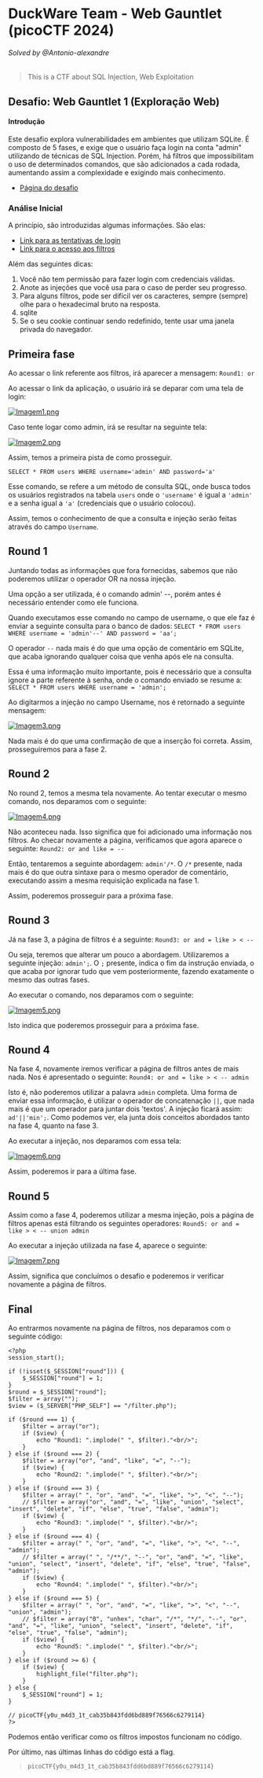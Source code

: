 # DuckWare Team - Web Gauntlet (picoCTF 2024)
###### Solved by @Antonio-alexandre

> This is a CTF about SQL Injection, Web Exploitation

## Desafio: Web Gauntlet 1 (Exploração Web)
#### Introdução
Este desafio explora vulnerabilidades em ambientes que utilizam SQLite. É composto de 5 fases, e exige que o usuário faça login na conta "admin" utilizando de técnicas de SQL Injection. Porém, há filtros que impossibilitam o uso de determinados comandos, que são adicionados a cada rodada, aumentando assim a complexidade e exigindo mais conhecimento.
- [Página do desafio](https://play.picoctf.org/practice/challenge/88)
### Análise Inicial
A princípio, são introduzidas algumas informações. São elas:
- [Link para as tentativas de login](http://jupiter.challenges.picoctf.org:19593/)
- [Link para o acesso aos filtros](http://jupiter.challenges.picoctf.org:19593/filter.php)

Além das seguintes dicas:
1. Você não tem permissão para fazer login com credenciais válidas.
2. Anote as injeções que você usa para o caso de perder seu progresso.
3. Para alguns filtros, pode ser difícil ver os caracteres, sempre (sempre) olhe para o hexadecimal bruto na resposta.
4. sqlite
5. Se o seu cookie continuar sendo redefinido, tente usar uma janela privada do navegador.

## Primeira fase

Ao acessar o link referente aos filtros, irá aparecer a mensagem: 
`Round1: or`

Ao acessar o link da aplicação, o usuário irá se deparar com uma tela de login:

[![Imagem1.png](https://i.postimg.cc/ZKxdLPbW/Imagem1.png)](https://postimg.cc/Czd5hqf0)

Caso tente logar como admin, irá se resultar na seguinte tela:

[![Imagem2.png](https://i.postimg.cc/8cV7Rcxd/Imagem2.png)](https://postimg.cc/N9pGYssL)

Assim, temos a primeira pista de como prosseguir.

`SELECT * FROM users WHERE username='admin' AND password='a'`

Esse comando, se refere a um método de consulta SQL, onde busca todos os usuários registrados na tabela `users` onde o `'username'` é igual a `'admin'` e a senha igual a `'a'` (credenciais que o usuário colocou).

Assim, temos o conhecimento de que a consulta e injeção serão feitas através do campo `Username`.

## Round 1
Juntando todas as informações que fora fornecidas, sabemos que não poderemos utilizar o operador OR na nossa injeção. 

Uma opção a ser utilizada, é o comando admin' --, porém antes é necessário entender como ele funciona.

Quando executamos esse comando no campo de username, o que ele faz é enviar a seguinte consulta para o banco de dados:
`SELECT * FROM users WHERE username = 'admin'--' AND password = 'aa';`

O operador `--` nada mais é do que uma opção de comentário em SQLite, que acaba ignorando qualquer coisa que venha após ele na consulta.

Essa é uma informação muito importante, pois é necessário que a consulta ignore a parte referente à senha, onde o comando enviado se resume a: 
`SELECT * FROM users WHERE username = 'admin';`

Ao digitarmos a injeção no campo Username, nos é retornado a seguinte mensagem: 

[![Imagem3.png](https://i.postimg.cc/5NTZnzsM/Imagem3.png)](https://postimg.cc/cr79JvqD)

Nada mais é do que uma confirmação de que a inserção foi correta. Assim, prosseguiremos para a fase 2.

## Round 2

No round 2, temos a mesma tela novamente. Ao tentar executar o mesmo comando, nos deparamos com o seguinte:

[![Imagem4.png](https://i.postimg.cc/hPzYzjcZ/Imagem4.png)](https://postimg.cc/rKTj7qd5)

Não aconteceu nada. Isso significa que foi adicionado uma informação nos filtros. Ao checar novamente a página, verificamos que agora aparece o seguinte: 
`Round2: or and like = --`

Então, tentaremos a seguinte abordagem: `admin'/*`. O `/*` presente, nada mais é do que outra sintaxe para o mesmo operador de comentário, executando assim a mesma requisição explicada na fase 1.

Assim, poderemos prosseguir para a próxima fase.

## Round 3

Já na fase 3, a página de filtros é a seguinte:
`Round3: or and = like > < --`

Ou seja, teremos que alterar um pouco a abordagem. Utilizaremos a seguinte injeção: `admin';`. O `;` presente, indica o fim da instrução enviada, o que acaba por ignorar tudo que vem posteriormente, fazendo exatamente o mesmo das outras fases.

Ao executar o comando, nos deparamos com o seguinte: 

[![Imagem5.png](https://i.postimg.cc/bJ5TpxDy/Imagem5.png)](https://postimg.cc/N91TxrkS)

Isto indica que poderemos prosseguir para a próxima fase.

## Round 4

Na fase 4, novamente iremos verificar a página de filtros antes de mais nada. Nos é apresentado o seguinte: 
`Round4: or and = like > < -- admin`

Isto é, não poderemos utilizar a palavra `admin` completa. Uma forma de enviar essa informação, é utilizar o operador de concatenação `||`, que nada mais é que um operador para juntar dois 'textos'. A injeção ficará assim: `ad'||'min';`. Como podemos ver, ela junta dois conceitos abordados tanto na fase 4, quanto na fase 3.

Ao executar a injeção, nos deparamos com essa tela: 

[![Imagem6.png](https://i.postimg.cc/MK9rFQtG/Imagem6.png)](https://postimg.cc/zVRjL3sm)

Assim, poderemos ir para a última fase.

## Round 5

Assim como a fase 4, poderemos utilizar a mesma injeção, pois a página de filtros apenas está filtrando os seguintes operadores: `Round5: or and = like > < -- union admin`

Ao executar a injeção utilizada na fase 4, aparece o seguinte:

[![Imagem7.png](https://i.postimg.cc/MKg1HZpD/Imagem7.png)](https://postimg.cc/KRr1s2Lk)

Assim, significa que concluímos o desafio e poderemos ir verificar novamente a página de filtros.

## Final

Ao entrarmos novamente na página de filtros, nos deparamos com o seguinte código: 

```
<?php
session_start();

if (!isset($_SESSION["round"])) {
    $_SESSION["round"] = 1;
}
$round = $_SESSION["round"];
$filter = array("");
$view = ($_SERVER["PHP_SELF"] == "/filter.php");

if ($round === 1) {
    $filter = array("or");
    if ($view) {
        echo "Round1: ".implode(" ", $filter)."<br/>";
    }
} else if ($round === 2) {
    $filter = array("or", "and", "like", "=", "--");
    if ($view) {
        echo "Round2: ".implode(" ", $filter)."<br/>";
    }
} else if ($round === 3) {
    $filter = array(" ", "or", "and", "=", "like", ">", "<", "--");
    // $filter = array("or", "and", "=", "like", "union", "select", "insert", "delete", "if", "else", "true", "false", "admin");
    if ($view) {
        echo "Round3: ".implode(" ", $filter)."<br/>";
    }
} else if ($round === 4) {
    $filter = array(" ", "or", "and", "=", "like", ">", "<", "--", "admin");
    // $filter = array(" ", "/**/", "--", "or", "and", "=", "like", "union", "select", "insert", "delete", "if", "else", "true", "false", "admin");
    if ($view) {
        echo "Round4: ".implode(" ", $filter)."<br/>";
    }
} else if ($round === 5) {
    $filter = array(" ", "or", "and", "=", "like", ">", "<", "--", "union", "admin");
    // $filter = array("0", "unhex", "char", "/*", "*/", "--", "or", "and", "=", "like", "union", "select", "insert", "delete", "if", "else", "true", "false", "admin");
    if ($view) {
        echo "Round5: ".implode(" ", $filter)."<br/>";
    }
} else if ($round >= 6) {
    if ($view) {
        highlight_file("filter.php");
    }
} else {
    $_SESSION["round"] = 1;
}

// picoCTF{y0u_m4d3_1t_cab35b843fdd6bd889f76566c6279114}
?> 
```

Podemos então verificar como os filtros impostos funcionam no código.

Por último, nas últimas linhas do código está a flag.
>`picoCTF{y0u_m4d3_1t_cab35b843fdd6bd889f76566c6279114}`
 

